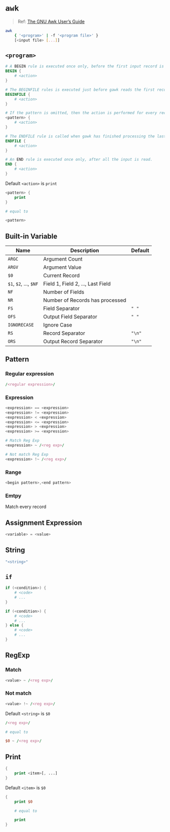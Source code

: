 # `awk`

> Ref: [The GNU Awk User’s Guide](https://www.gnu.org/software/gawk/manual/gawk.html)

```bash
awk 
    { '<program>' | -f '<program file>' }
    [<input file> [...]]
```

## `<program>`

```awk
# A BEGIN rule is executed once only, before the first input record is read.
BEGIN {
    # <action>
}

# The BEGINFILE rules is executed just before gawk reads the first record from a file.
BEGINFILE {
    # <action>
}

# If the pattern is omitted, then the action is performed for every record.
<pattern> {
    # <action>
}

# The ENDFILE rule is called when gawk has finished processing the last record in an input file.
ENDFILE {
    # <action>
}

# An END rule is executed once only, after all the input is read. 
END {
    # <action>
}
```

Default `<action>` is `print`

```awk
<pattern> {
    print
}

# equal to

<pattern>
```

## Built-in Variable

| Name | Description | Default |
| - | - | - |
| `ARGC` | Argument Count | |
| `ARGV` | Argument Value | |
| `$0` | Current Record | |
| `$1`, `$2`, ..., `$NF` | Field 1, Field 2, ..., Last Field | |
| `NF` | Number of Fields | |
| `NR` | Number of Records has processed | |
| `FS` | Field Separator | `" "` |
| `OFS` | Output Field Separator | `" "` |
| `IGNORECASE` | Ignore Case | |
| `RS` | Record Separator | `"\n"` |
| `ORS` | Output Record Separator | `"\n"` |

## Pattern

### Regular expression

```awk
/<regular expression>/
```

### Expression

```awk
<expression> == <expression>
<expression> != <expression>
<expression> < <expression>
<expression> <= <expression>
<expression> > <expression>
<expression> >= <expression>

# Match Reg Exp
<expression> ~ /<reg exp>/

# Not match Reg Exp
<expression> !~ /<reg exp>/
```

### Range

```awk
<begin pattern>,<end pattern>
```

### Emtpy

Match every record

## Assignment Expression

```awk
<variable> = <value>
```

## String

```awk
"<string>"
```

## `if`

```awk
if (<condition>) {
    # <code>
    # ...
}

if (<condition>) {
    # <code>
    # ...
} else {
    # <code>
    # ...
}
```

## RegExp

### Match

```awk
<value> ~ /<reg exp>/
```

### Not match

```awk
<value> !~ /<reg exp>/
```

Default `<string>` is `$0`
```awk
/<reg exp>/

# equal to

$0 ~ /<reg exp>/
```

## Print

```awk
{
    print <item>[, ...]
}
```

Default `<item>` is `$0`

```awk
{
    print $0

    # equal to

    print
}
```
